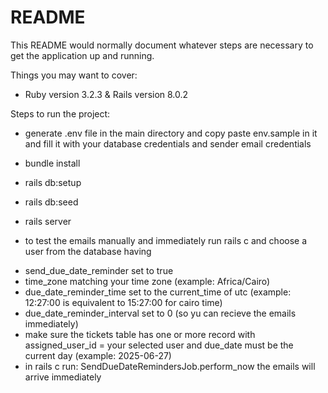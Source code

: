 # README

This README would normally document whatever steps are necessary to get the
application up and running.

Things you may want to cover:

* Ruby version 3.2.3 & Rails version 8.0.2

Steps to run the project:
* generate .env file in the main directory and copy paste env.sample in it and fill it with your database credentials and sender email    credentials

* bundle install

* rails db:setup

* rails db:seed

* rails server

* to test the emails manually and immediately run rails c and choose a user from the database having 
- send_due_date_reminder set to true
- time_zone matching your time zone (example: Africa/Cairo)
- due_date_reminder_time set to the current_time of utc (example: 12:27:00 is equivalent to 15:27:00 for cairo time)
- due_date_reminder_interval set to 0 (so yu can recieve the emails immediately)
- make sure the tickets table has one or more record with assigned_user_id = your selected user and due_date must be the current day (example: 2025-06-27)
- in rails c run: SendDueDateRemindersJob.perform_now the emails will arrive immediately


